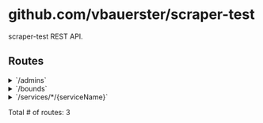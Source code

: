 # github.com/vbauerster/scraper-test

scraper-test REST API.

## Routes

<details>
<summary>`/admins`</summary>

- [RequestID](https://github.com/go-chi/chi/middleware/request_id.go#L63)
- [RealIP](https://github.com/go-chi/chi/middleware/realip.go#L29)
- [Logger](https://github.com/go-chi/chi/middleware/logger.go#L30)
- [Recoverer](https://github.com/go-chi/chi/middleware/recoverer.go#L18)
- [SetContentType.func1](https://github.com/go-chi/render/content_type.go#L49)
- **/admins**
	- _GET_
		- [(*server).initRoutes.func2](/app/routes.go#L24)

</details>
<details>
<summary>`/bounds`</summary>

- [RequestID](https://github.com/go-chi/chi/middleware/request_id.go#L63)
- [RealIP](https://github.com/go-chi/chi/middleware/realip.go#L29)
- [Logger](https://github.com/go-chi/chi/middleware/logger.go#L30)
- [Recoverer](https://github.com/go-chi/chi/middleware/recoverer.go#L18)
- [SetContentType.func1](https://github.com/go-chi/render/content_type.go#L49)
- **/bounds**
	- _GET_
		- [(*server).queryBounds-fm](/app/handlers.go#L77)

</details>
<details>
<summary>`/services/*/{serviceName}`</summary>

- [RequestID](https://github.com/go-chi/chi/middleware/request_id.go#L63)
- [RealIP](https://github.com/go-chi/chi/middleware/realip.go#L29)
- [Logger](https://github.com/go-chi/chi/middleware/logger.go#L30)
- [Recoverer](https://github.com/go-chi/chi/middleware/recoverer.go#L18)
- [SetContentType.func1](https://github.com/go-chi/render/content_type.go#L49)
- **/services/***
	- **/{serviceName}**
		- _GET_
			- [(*server).queryService-fm](/app/handlers.go#L51)

</details>

Total # of routes: 3
